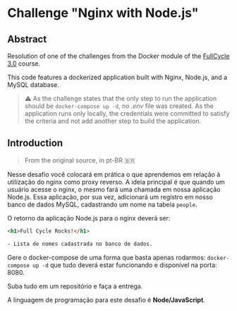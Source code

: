 # Challenge "Nginx with Node.js"

## Abstract

Resolution of one of the challenges from the Docker module of the [FullCycle 3.0](https://curso.fullcycle.com.br/curso-fullcycle/) course.

This code features a dockerized application built with Nginx, Node.js, and a MySQL database.

> :warning: As the challenge states that the only step to run the application should be `docker-compose up -d`, no _.env_ file was created. As the application runs only locally, the credentials were committed to satisfy the criteria and not add another step to build the application.

## Introduction

> From the original source, in pt-BR 🇧🇷

Nesse desafio você colocará em prática o que aprendemos em relação à utilização do nginx como proxy reverso. A ideia principal é que quando um usuário acesse o nginx, o mesmo fará uma chamada em nossa aplicação Node.js. Essa aplicação, por sua vez, adicionará um registro em nosso banco de dados MySQL, cadastrando um nome na tabela `people`.

O retorno da aplicação Node.js para o nginx deverá ser:

```html
<h1>Full Cycle Rocks!</h1>

- Lista de nomes cadastrada no banco de dados.
```

Gere o docker-compose de uma forma que basta apenas rodarmos: `docker-compose up -d` que tudo deverá estar funcionando e disponível na porta: 8080.

Suba tudo em um repositório e faça a entrega.

A linguagem de programação para este desafio é **Node/JavaScript**.

